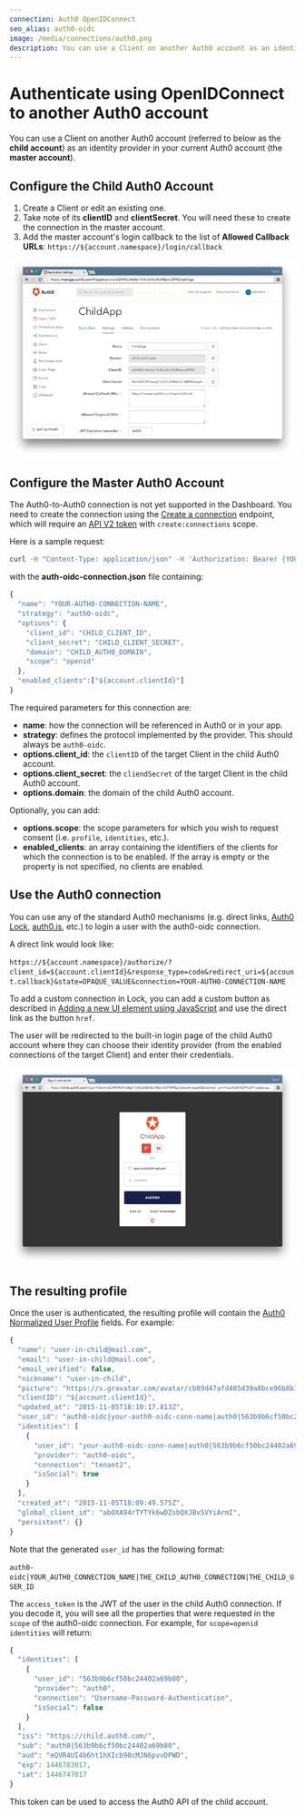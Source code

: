 ```yaml
---
connection: Auth0 OpenIDConnect
seo_alias: auth0-oidc
image: /media/connections/auth0.png
description: You can use a Client on another Auth0 account as an identity provider in your current Auth0 account.
---
```


# Authenticate using OpenIDConnect to another Auth0 account

You can use a Client on another Auth0 account (referred to below as the **child account**) as an identity provider in your current Auth0 account (the **master account**).

## Configure the Child Auth0 Account

1. Create a Client or edit an existing one.
2. Take note of its **clientID** and **clientSecret**. You will need these to create the connection in the master account.
3. Add the master account's login callback to the list of **Allowed Callback URLs**: `https://${account.namespace}/login/callback`

![](/media/articles/connections/social/auth0-oidc/child-app.png)

## Configure the Master Auth0 Account

The Auth0-to-Auth0 connection is not yet supported in the Dashboard. You need to create the connection using the [Create a connection](/api/v2#!/Connections/post_connections) endpoint, which will require an [API V2 token](/api/management/v2/tokens) with `create:connections` scope.

Here is a sample request:

```sh
curl -H "Content-Type: application/json" -H 'Authorization: Bearer {YOUR_API_V2_TOKEN}' -d @auth0-oidc-connection.json https://${account.namespace}/api/management/v2#!/Connections/post_connections
```

with the **auth-oidc-connection.json** file containing:

```js
{
  "name": "YOUR-AUTH0-CONNECTION-NAME",
  "strategy": "auth0-oidc",
  "options": {
    "client_id": "CHILD_CLIENT_ID",
    "client_secret": "CHILD_CLIENT_SECRET",
    "domain": "CHILD_AUTH0_DOMAIN",
    "scope": "openid"
  },
  "enabled_clients":["${account.clientId}"]
}
```

The required parameters for this connection are:

* **name**: how the connection will be referenced in Auth0 or in your app.
* **strategy**: defines the protocol implemented by the provider. This should always be `auth0-oidc`.
* **options.client_id**: the `clientID` of the target Client in the child Auth0 account.
* **options.client_secret**: the `cliendSecret` of the target Client in the child Auth0 account.
* **options.domain**: the domain of the child Auth0 account.

Optionally, you can add:

* **options.scope**: the scope parameters for which you wish to request consent (i.e. `profile`, `identities`, etc.).
* **enabled_clients**: an array containing the identifiers of the clients for which the connection is to be enabled. If the array is empty or the property is not specified, no clients are enabled.

## Use the Auth0 connection

You can use any of the standard Auth0 mechanisms (e.g. direct links, [Auth0 Lock](/libraries/lock), [auth0.js](/auth0js), etc.) to login a user with the auth0-oidc connection.

A direct link would look like:

`https://${account.namespace}/authorize/?client_id=${account.clientId}&response_type=code&redirect_uri=${account.callback}&state=OPAQUE_VALUE&connection=YOUR-AUTH0-CONNECTION-NAME`

To add a custom connection in Lock, you can add a custom button as described in [Adding a new UI element using JavaScript](/libraries/lock/v9/ui-customization#adding-a-new-ui-element-using-javascript) and use the direct link as the button `href`.

The user will be redirected to the built-in login page of the child Auth0 account where they can choose their identity provider (from the enabled connections of the target Client) and enter their credentials.

![](/media/articles/connections/social/auth0-oidc/login-page.png)

## The resulting profile

Once the user is authenticated, the resulting profile will contain the [Auth0 Normalized User Profile](/user-profile/normalized) fields. For example:

```js
{
  "name": "user-in-child@mail.com",
  "email": "user-in-child@mail.com",
  "email_verified": false,
  "nickname": "user-in-child",
  "picture": "https://s.gravatar.com/avatar/cb89d47afd405d39a8bce96b8b17bcbc?s=480&r=pg&d=https%3A%2F%2Fcdn.auth0.com%2Favatars%2Fus.png",
  "clientID": "${account.clientId}",
  "updated_at": "2015-11-05T18:10:17.813Z",
  "user_id": "auth0-oidc|your-auth0-oidc-conn-name|auth0|563b9b6cf50bc24402a69b80",
  "identities": [
    {
      "user_id": "your-auth0-oidc-conn-name|auth0|563b9b6cf50bc24402a69b80",
      "provider": "auth0-oidc",
      "connection": "tenant2",
      "isSocial": true
    }
  ],
  "created_at": "2015-11-05T18:09:49.575Z",
  "global_client_id": "abOXA94rTYTYk6wDZsbQXJBv5VYiArmI",
  "persistent": {}
}
```

Note that the generated `user_id` has the following format:

`auth0-oidc|YOUR_AUTH0_CONNECTION_NAME|THE_CHILD_AUTH0_CONNECTION|THE_CHILD_USER_ID`

The `access_token` is the JWT of the user in the child Auth0 connection. If you decode it, you will see all the properties that were requested in the `scope` of the auth0-oidc connection. For example, for `scope=openid identities` will return:

```js
{
  "identities": [
    {
      "user_id": "563b9b6cf50bc24402a69b80",
      "provider": "auth0",
      "connection": "Username-Password-Authentication",
      "isSocial": false
    }
  ],
  "iss": "https://child.auth0.com/",
  "sub": "auth0|563b9b6cf50bc24402a69b80",
  "aud": "eQVR4UI4b6ht1hXIcb90cMJN6pvvDPWD",
  "exp": 1446783017,
  "iat": 1446747017
}
```

This token can be used to access the Auth0 API of the child account.
